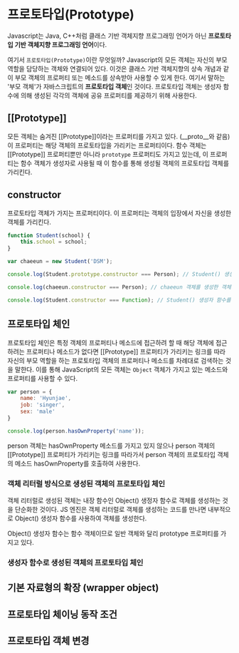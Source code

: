 # 프로토타입(Prototype)
Javascript는 Java, C++처럼 클래스 기반 객체지향 프로그래밍 언어가 아닌 **프로토타입 기반 객체지향 프로그래밍 언어**이다.

여기서 `프로토타입(Prototype)`이란 무엇일까? Javascript의 모든 객체는 자신의 부모 역할을 담당하는 객체와 연결되어 있다. 이것은 클래스 기반 객체지향의 상속 개념과 같이 부모 객체의 프로퍼티 또는 메소드를 상속받아 사용할 수 있게 한다. 여기서 말하는 '부모 객체'가 자바스크립트의 **프로토타입 객체**인 것이다. 프로토타입 객체는 생성자 함수에 의해 생성된 각각의 객체에 공유 프로퍼티를 제공하기 위해 사용한다.

## [[Prototype]]
모든 객체는 숨겨진 [[Prototype]]이라는 프로퍼티를 가지고 있다. (__proto__와 같음) 이 프로퍼티는 해당 객체의 프로토타입을 가리키는 프로퍼티이다. 함수 객체는 [[Prototype]] 프로퍼티뿐만 아니라 `prototype` 프로퍼티도 가지고 있는데, 이 프로퍼티는 함수 객체가 생성자로 사용될 때 이 함수를 통해 생성될 객체의 프로토타입 객체를 가리킨다.

## constructor
프로토타입 객체가 가지는 프로퍼티이다. 이 프로퍼티는 객체의 입장에서 자신을 생성한 객체를 가리킨다.

``` JavaScript
function Student(school) {
    this.school = school;
}

var chaeeun = new Student('DSM');

console.log(Student.prototype.constructor === Person); // Student() 생성자 함수에 의해 생성된 객체를 생성한 객체는 Student() 생성자 함수

console.log(chaeeun.constructor === Person); // chaeeun 객체를 생성한 객체는 Student() 생성자 함수

console.log(Student.constructor === Function); // Student() 생성자 함수를 생성한 객체는 Fucntion() 생성자 함수
```

## 프로토타입 체인
프로토타입 체인은 특정 객체의 프로퍼티나 메소드에 접근하려 할 때 해당 객체에 접근하려는 프로퍼티나 메소드가 없다면 [[Prototype]] 프로퍼티가 가리키는 링크를 따라 자신의 부모 역할을 하는 프로토타입 객체의 프로퍼티나 메소드를 차례대로 검색하는 것을 말한다. 이를 통해 JavaScript의 모든 객체는 `Object` 객체가 가지고 있는 메소드와 프로퍼티를 사용할 수 있다.

``` Javascript
var person = {
    name: 'Hyunjae',
    job: 'singer',
    sex: 'male'
}

console.log(person.hasOwnProperty('name'));
```
person 객체는 hasOwnProperty 메소드를 가지고 있지 않으나 person 객체의 [[Prototype]] 프로퍼티가 가리키는 링크를 따라가서 person 객체의 프로토타입 객체의 메소드 hasOwnProperty를 호출하여 사용한다.

### 객체 리터럴 방식으로 생성된 객체의 프로토타입 체인
객체 리터럴로 생성된 객체는 내장 함수인 Object() 생정자 함수로 객체를 생성하는 것을 단순화한 것이다. JS 엔진은 객체 리터럴로 객체를 생성하는 코드를 만나면 내부적으로 Object() 생성자 함수를 사용하여 객체를 생성한다.

Object() 생성자 함수는 함수 객체이므로 일반 객체와 달리 prototype 프로퍼티를 가지고 있다.

### 생성자 함수로 생성된 객체의 프로토타입 체인

## 기본 자료형의 확장 (wrapper object)
## 프로토타입 체이닝 동작 조건
## 프로토타입 객체 변경